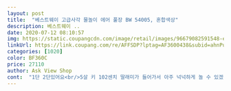 ```yaml
---
layout: post 
title:  "베스트웨이 고급사각 물놀이 에어 풀장 BW 54005, 혼합색상" 
description: 베스트웨이 ..
date: 2020-07-12 08:10:57 
img: https://static.coupangcdn.com/image/retail/images/96679082591548-e91f31a3-9ef3-4166-bbc4-a65126a1ed21.jpg 
linkUrl: https://link.coupang.com/re/AFFSDP?lptag=AF3600438&subid=ahnPublicAsk&pageKey=1551133458&itemId=2654094024&vendorItemId=70644883236&traceid=V0-113-aa96d5168ae25c05 
categories: [1020] 
color: BF360C 
price: 27110 
author: Ask View Shop 
cont:  "1단 2단있어요<br/>5살 키 102센치 딸래미가 들어가서 아주 넉넉하게 놀 수 있겠어요.<br/><br/>✔견고함<br/>✔구매이유<br/>✔디자인<br/>✔사이즈<br/>✔총  평<br/>➡️  코로나로 인해서 외출도 어려워지고 아이랑 물놀이도 못가게 되니<br/>➡️ 디자인면에서는 좀 아쉽네요^^;<br/>➡️ 우선 배송는 하루만에 도착했어요<br/>➡️생각보다 커요<br/>➡️짱짱해뇨<br/>ㅋㅋㅋㅋ 풍선 바람 넣는걸로 하면 20분 넘게 걸려요 ㅋㅋㅋ<br/>ㅎㅎ 작년꺼 보다 약산 큰걸 구내했더니 베란다 폭을 꽉 차지 합니다.<br/><br/>공기 주입이 쉽습니다.<br/><br/>그래서 올해는 내구성이 좀더 튼튼하고 라운딩 모서리 폭이 좀 더 넓은 제품을, 그리고 키가 120이라 이왕이면<br/>이 제품은 작년 쓰던 제품보다 내구성이 좋아 보이구요,<br/>작년에 구매했던 제품이 나름 인지도 있는것이었는데도<br/>참고<br/>거실에 깔아놓은 매트 위에 펼쳤는데 가로 140, 세로 200짜리 매트 위에서 살짝씩 매트가 남는 크기예요.<br/><br/>공기 주입이 되니 팽창 하는 부분이 있어 창문에 맞닿아요.<br/><br/>그때 또 후기 갈께요!!<br/>그리고 바람넣는 구멍은 동그랗고 큰데 풍선 바람넣는건 약간 일자형이라 구멍에 딱 밀착이 안되니까 어느정도 차면 바람이 들어가고 나오고 그러길래 일단 사이즈랑 불량인지 아닌지만 확인하면 되서 그냥 80퍼 정도만 넣은 상태인 것 같아요 ㅋㅋㅋ<br/>그저 답답하네요ㅜㅜ<br/>너무 황당하게도 10cm정도가 찢겨져 버리데요<br/>놀랫네요ㅋㅋ<br/>눈에보일정도 ㅋㅋ<br/>눈여겨 보며 찿았구요.<br/>.<br/> ★특히나 배수구가 있는 제품을 찿았습니다.<br/> 배수구가 있거 없고 차이가 큽니다.<br/><br/>당시 6세 마른편 18kg이었는데요.<br/><br/>딱딱한 대야 같은게 아니라 부피도 커서 들고 뒤집어 쏟을수도ㅠ없거든요<br/>딸아이가 기대 앉아도 될 정도로 높이도 괜찮구요.<br/><br/>마침 좋은기회에 후딱 구매하게 됐어요<br/>모서리 라운딩 면이 두텁고 넓어서 아이가 올라가 뛰어도<br/>물에 담기는 재미를 위해 깊은 깊이를 (50센티 이상)<br/>미끄러짐도 덜하고 공기층이 두터워 좀 더 안심 스럽습니다.<br/><br/>믿고보는 쿠팡배송이죠<br/>바람넣는 기계 구멍 크기에 따라 맞게 사용하면 되나봐요.<br/><br/>바람도 그냥 큰 구멍 열어두니 금방 빠져서 정리도 나름 깔끔하게 잘 되었어요.<br/><br/>베란다를 물놀이장으로 만들어 줄 계획으로 구매 했는데<br/>볼텐트에서 볼 꺼내 줄까 했더니 자기 매트 넣어 달랩니다.<br/><br/>볼풀장처럼 지금은 거실에서 놀고 있지만<br/>빈 박스에 들어 가서 놀거나 숨는것처럼요^^<br/>빵빵하게 바람 넣는다고 해도 설명된 사이즈보다는 작네요.<br/><br/>사용연령7세 남아 키 120 몸무게 20<br/>살짝 반짝거리는 물고기비닐같이 반짝이기는 하지만 ㅎ<br/>설명서랑 구멍났을 때 붙이는 테이프도 같이 들어 있어요.<br/><br/>순식간에 공기가 채워져요<br/>쌍둥이 조카와 함께 놀생각하니 뿌듯하네요<br/>아, 그리고 아이가 물감놀이하다 흰색 부분에 물감이 조금 튀었는데 물감놀이 끝나고 물티슈로 닦아보니 많이는 아닌데 조금 얼룩이 남네요... <br/><br/>아기가 좋아해요<br/>아기랑 추억을 쌓고 싶는데ㅜ 어딜 여행다니질 못하니까요<br/>아이가 모서리 올라가서 몇차례 뛰었더니 .<br/>.<br/>맙소사<br/>아파트거실에서 하려다가 고민이 심히 됩니다ㅜㅜ<br/>어린 아이들은 작은 공간을 무척 좋아 하더라구요.<br/><br/>여름 하면  물놀이죠^^!!<br/>여름엔 아이들 물놀이가 최고의 즐거움이죠^^<br/>요즘 코로나 때문에 이래저래 다들 맘고생이.<br/>많으니 ㅜㅠ<br/>원래 바람은 80% 정도만 넣는걸로 알고 있어요<br/>일단 바람넣는 구멍은 2단계로 되어 있네요.<br/><br/>자기 혼자 잘거라면서요^^<br/>저희아기는 14개월이라 1단만 해서 놀아도 좋겟어요<br/>전체적으로 가격대비 만족한 상품입니다.<br/><br/>정말 물 퍼 내는게 큰 노동이예요.<br/><br/>제가 자세히 안본 탓도 있지만 그냥 깔끔한 반투명색이 아니라 약간 빤딱빤딱 무늬가 있네요.<br/> 자갈돌 바닥같은 무늬요.<br/> 개인적으로는 그냥 깔끔한게 더 좋았을 듯 싶어요.<br/><br/>조만간 물넣고 신나게 놀아줘야죠!<br/>좀 더 유아틱햇음 ㅋㅋㅋ 좋앗겟다 싶어요<br/>중간에 까만 선이 있는데 아무래도 그정도 까지 물을 넣으라는것 같아요,  그 높이가 약 30센치 정도 되는것 같네요.<br/><br/>집에 바람 넣는 기계가 분명 있었는데 이사하면서 어디 싸 놓고, 찾지를 못하겠고, 아이는 기대하고 있고... <br/>.<br/><br/>집에 바람넣는게 있어서 편하게 바람넣었어요<br/>충전용 핸드 주입기로 이중 다 주입 하는데 1분여 걸리네요.<br/><br/>코로나19여파로 가까운 물놀이장도 안한다고 하고<br/>코로나로 물놀이는 못 갈 것 같고, 할머니집 마당에서 물놀이 하려고 구입했어요.<br/><br/>쿠팡은 역시 사랑이네요 무지빨리왓어요<br/>큰 구멍이 있고 조금 작은 구멍이 있어요.<br/><br/>택배가 빨리오기만을 기다렸쥬<br/>터질까 걱정없을정도로 튼튼해요<br/>특히나 우리 아이는 물을 좋아라 해서 저희 가족은 6월시작되고 바로 바다부터 다녀왔어요.<br/><br/>팔은 당연히 너무너무 아프구요... <br/> ㅠㅠ<br/>하아... <br/>.<br/> 급한 김에 그냥 풍선 바람 넣는걸로 바람 넣었어요.<br/><br/>한다고 해도 못가지 싶어서 구매 하게 되었어요.<br/><br/>혹시 집에 바람 넣는 기계 없으시면 같이 구입하세요.<br/><br/>힘들게 바람 넣고 있는데 딸래미가 물감놀이 하고 싶다고 해서 그냥 저 안에서 하라고 넣어줬어요.<br/> ㅋㅋㅋ<br/>힘들게 바람 넣은게 좀 아쉬워서 저녁때까지는 펼쳐두었더니 그래도 안에 들어가서 책도 읽고 잘 노네요.<br/><br/>" 
---
```

